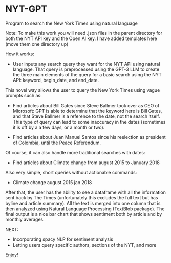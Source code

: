 # NYT-GPT
Program to search the New York Times using natural language

Note: To make this work you will need .json files in the parent directory for both the NYT API key and the Open AI key. I have added templates here (move them one directory up)

How it works:

- User inputs any search query they want for the NYT API using natural language. That query is preprocessed using the GPT-3 LLM to create the three main elements of the query for a basic search using the NYT API: keyword, begin_date, and end_date.

This novel way allows the user to query the New York Times using vague prompts such as:
 
  - Find articles about Bill Gates since Steve Ballmer took over as CEO of Microsoft: GPT is able to determine that the keyword here is Bill Gates, and that Steve Ballmer is a reference to the date, not the search itself. This type of query can lead to some inaccuracy in the dates (sometimes it is off by a a few days, or a month or two).
  
  - Find articles about Juan Manuel Santos since his reelection as president of Colombia, until the Peace Referendum. 
  
Of course, it can also handle more traditional searches with dates:

  - Find articles about Climate change from august 2015 to January 2018
  
  
Also very simple, short queries without actionable commands:

  - Climate change august 2015 jan 2018
  
After that, the user has the ability to see a dataframe with all the information sent back by The Times (unfortunately this excludes the full text but has byline and article summary). All the text is merged into one column that is then analyzed using Natural Language Processing (TextBlob package). The final output is a nice bar chart that shows sentiment both by article and by monthly averages.

NEXT:
- Incorporating spacy NLP for sentiment analysis
- Letting users query specific authors, sections of the NYT, and more


Enjoy!
